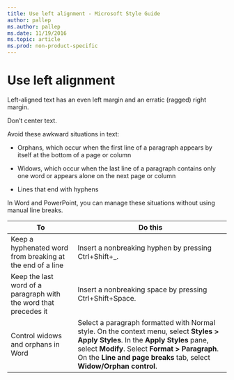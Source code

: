```yaml
---
title: Use left alignment - Microsoft Style Guide
author: pallep
ms.author: pallep
ms.date: 11/19/2016
ms.topic: article
ms.prod: non-product-specific
---
```


# Use left alignment

Left-aligned text has an even left margin and an erratic (ragged) right margin. 

Don’t center text. 

Avoid these awkward situations in text:

  - Orphans, which occur when the first line of a paragraph appears by itself at the bottom of a page or column  
  
  - Widows, which occur when the last line of a paragraph contains only one word or appears alone on the next page or column  
  
  - Lines that end with hyphens

In Word and PowerPoint, you can manage these situations without using manual line breaks.

**To**|**Do this**
--|--
Keep a hyphenated word from breaking at the end of a line|Insert a nonbreaking hyphen by pressing Ctrl+Shift+_.
Keep the last word of a paragraph with the word that precedes it|Insert a nonbreaking space by pressing Ctrl+Shift+Space.
Control widows and orphans in Word|Select a paragraph formatted with Normal style. On the context menu, select **Styles > Apply Styles**. In the **Apply Styles** pane, select **Modify**. Select **Format > Paragraph**. On the **Line and page breaks** tab, select **Widow/Orphan control**.

